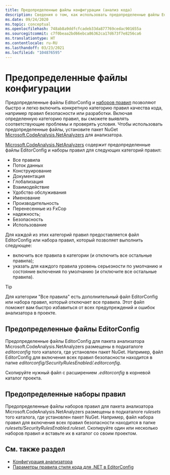 ```yaml
---
title: Предопределенные файлы конфигурации (анализ кода)
description: Сведения о том, как использовать предопределенные файлы EditorConfig и наборов правил для применения конкретных типов анализа кода.
ms.date: 09/24/2020
ms.topic: conceptual
ms.openlocfilehash: 748ab8a9ddfcfcadeb33da877769cedac901655a
ms.sourcegitcommit: c7f0beaa2bd66ebca86362ca17d673f7e8256ca6
ms.translationtype: HT
ms.contentlocale: ru-RU
ms.lasthandoff: 03/23/2021
ms.locfileid: "104876595"
---
```

# <a name="predefined-configuration-files"></a>Предопределенные файлы конфигурации

Предопределенные файлы EditorConfig и [наборов правил](/visualstudio/code-quality/using-rule-sets-to-group-code-analysis-rules) позволяют быстро и легко включить конкретную категорию правил качества кода, например правил безопасности или разработки. Включая определенную категорию правил, вы сможете выявлять соответствующие проблемы и проверять условия. Чтобы использовать предопределенные файлы, установите пакет NuGet [Microsoft.CodeAnalysis.NetAnalyzers](https://github.com/dotnet/roslyn-analyzers#microsoftcodeanalysisnetanalyzers) для анализатора.

[Microsoft.CodeAnalysis.NetAnalyzers](https://github.com/dotnet/roslyn-analyzers#microsoftcodeanalysisnetanalyzers) содержит предопределенные файлы EditorConfig и наборы правил для следующих категорий правил:

- Все правила
- Поток данных
- Конструирование
- Документация
- Глобализация
- Взаимодействие
- Удобство обслуживания
- Именование
- Производительность
- Перенесенные из FxCop
- надежность;
- Безопасность
- Использование

Для каждой из этих категорий правил предоставляется файл EditorConfig или набора правил, который позволяет выполнить следующее:

- включить все правила в категории (и отключить все остальные правила);
- указать для каждого правила уровень серьезности по умолчанию и состояние включения по умолчанию (и отключите все остальные правила).

> [!TIP]
> Для категории "Все правила" есть дополнительный файл EditorConfig или набора правил, который отключает все правила. Этот файл поможет вам быстро избавиться от всех предупреждений и ошибок анализатора в проекте.

## <a name="predefined-editorconfig-files"></a>Предопределенные файлы EditorConfig

Предопределенные файлы EditorConfig для пакета анализатора Microsoft.CodeAnalysis.NetAnalyzers размещены в подкаталоге *editorconfig* того каталога, где установлен пакет NuGet. Например, файл EditorConfig для включения всех правил безопасности находится в папке *editorconfig/SecurityRulesEnabled/.editorconfig*.

Скопируйте нужный файл с расширением *.editorconfig* в корневой каталог проекта.

## <a name="predefined-rule-sets"></a>Предопределенные наборы правил

Предопределенные файлы наборов правил для пакета анализатора Microsoft.CodeAnalysis.NetAnalyzers размещены в подкаталоге *rulesets* того каталога, где установлен пакет NuGet. Например, файл набора правил для включения всех правил безопасности находится в папке *rulesets/SecurityRulesEnabled.ruleset*. Скопируйте один или несколько наборов правил и вставьте их в каталог со своим проектом.

## <a name="see-also"></a>См. также раздел

- [Конфигурация анализатора](https://github.com/dotnet/roslyn-analyzers/blob/main/docs/Analyzer%20Configuration.md)
- [Параметры правила стиля кода для .NET в EditorConfig](code-style-rule-options.md)
